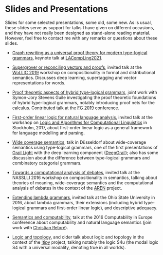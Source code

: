 # Slides and Presentations
Slides for some selected presentations, some old, some new. As is usual, these slides serve as support for talks I have given on different occasions, and they have not really been designed as stand-alone reading material. However, feel free to contact me with any remarks or questions about these slides.

* [Graph rewriting as a universal proof theory for modern type-logical grammars](LACompLing.pdf), keynote talk at [LACompLing2021](https://staff.math.su.se/rloukanova/LACompLing2021-web/).

* [Supergrover or reconciling vectors and proofs](WoLLIC2019.pdf), invited talk at the [WoLLIC 2019](https://wollic2019.sites.uu.nl) workshop on compositionality in formal and distributional semantics. Discusses deep learning, supertagging and vector representations for words.

* [Proof theoretic aspects of hybrid type-logical grammars](htlg_slides.pdf), joint work with Symon-Jory Stevens Guile investigating the proof theoretic foundations of hybrid type-logical grammars, notably introducing proof nets for the calculus. Contributed talk at the [FG 2019](http://fg.phil.hhu.de/2019/) conference.

* [First-order linear logic for natural language analysis](Stockholm2017.pdf), invited talk at the workshop on [Logic and Algorithms for Computational Linguistics](http://staff.math.su.se/rloukanova/LACompLing17.html) in Stockholm, 2017, about first-order linear logic as a general framework for language modelling and parsing.

* [Wide coverage semantics](WCS_Dusseldorf.pdf), talk in Düsseldorf about wide-coverage semantics using type-logical grammars, one of the first presentations of [Grail Light](https://richardmoot.github.io/GrailLight) with the deep learning component ([DeepGrail](https://richardmoot.github.io/DeepGrail)); also has some discussion about the difference between type-logical grammars and combinatory categorial grammars.

* [Towards a computational analysis of debates](NASSLLI2016.pdf), invited talk at the NASSLLI 2016 workshop on compositionality in semantics, talking about theories of meaning, wide-coverage semantics and the computational analysis of debates in the context of the [AREN](http://www.lirmm.fr/aren/) project.

* [Extending lambda grammars](OSU2016lambda.pdf), invited talk at the Ohio State University in 2016, about lambda grammars, their extensions (including hybrid type-logical grammars and first-order linear logic), and descriptive adequacy. 

* [Semantics and computability](cie_slides.pdf), talk at the 2016 Computability in Europe conference about computability and natural language semantics (join work with [Christian Retoré](https://www.lirmm.fr/~retore/)).

* [Logic and topology](LogicAndTopology.pdf), and older talk about logic and topology in the context of the [Itipy](https://richardmoot.github.io/Itipy/) project, talking notably the logic S4u (the modal logic S4 with a universal modality, denoting true in all worlds).

